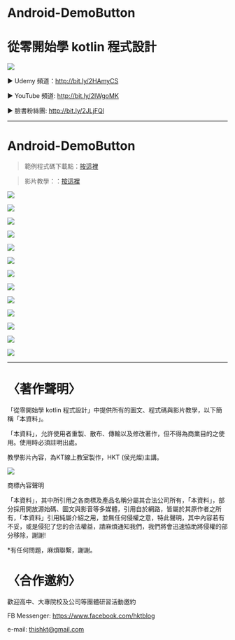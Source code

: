 Android-DemoButton
===
# 從零開始學 kotlin 程式設計
![](https://i.imgur.com/wbyhsUH.jpg)

▶ Udemy 頻道：http://bit.ly/2HAmyCS

▶ YouTube 頻道: http://bit.ly/2IWgoMK

▶ 臉書粉絲團: http://bit.ly/2JLjFQl

---

# Android-DemoButton
> 範例程式碼下載點：[按這裡](https://github.com/thishkt/Android-DemoButton/archive/master.zip)

> 影片教學：：[按這裡](http://bit.ly/2HAmyCS)

![](https://i.imgur.com/S782bzd.jpg)

![](https://i.imgur.com/IJ8uO9f.jpg)

![](https://i.imgur.com/IsWIQ83.jpg)

![](https://i.imgur.com/y1zcqPT.jpg)

![](https://i.imgur.com/6GZn4jN.jpg)

![](https://i.imgur.com/J8c0NuD.jpg)

![](https://i.imgur.com/kXMUNS8.jpg)

![](https://i.imgur.com/qOzJmxL.jpg)

![](https://i.imgur.com/hnNgfoi.jpg)

![](https://i.imgur.com/xCLPpmp.jpg)

![](https://i.imgur.com/nSusVSg.jpg)

![](https://i.imgur.com/AY3XqGe.jpg)

![](https://i.imgur.com/ngmH8kD.jpg)

---


# 〈著作聲明〉
「從零開始學 kotlin 程式設計」中提供所有的圖文、程式碼與影片教學，以下簡稱「本資料」。

「本資料」，允許使用者重製、散布、傳輸以及修改著作，但不得為商業目的之使用。使用時必須註明出處。

教學影片內容，為KT線上教室製作，HKT (侯光燦)主講。


![](https://i.imgur.com/ePThGuF.png)


商標內容聲明

「本資料」，其中所引用之各商標及產品名稱分屬其合法公司所有，「本資料」，部分採用開放源始碼、圖文與影音等多媒體，引用自於網路，皆屬於其原作者之所有，「本資料」引用純屬介紹之用，並無任何侵權之意，特此聲明，其中內容若有不妥，或是侵犯了您的合法權益，請麻煩通知我們，我們將會迅速協助將侵權的部分移除，謝謝!

*有任何問題，麻煩聯繫，謝謝。

# 〈合作邀約〉

歡迎高中、大專院校及公司等團體研習活動邀約

FB Messenger: https://www.facebook.com/hktblog

e-mail: thishkt@gmail.com
